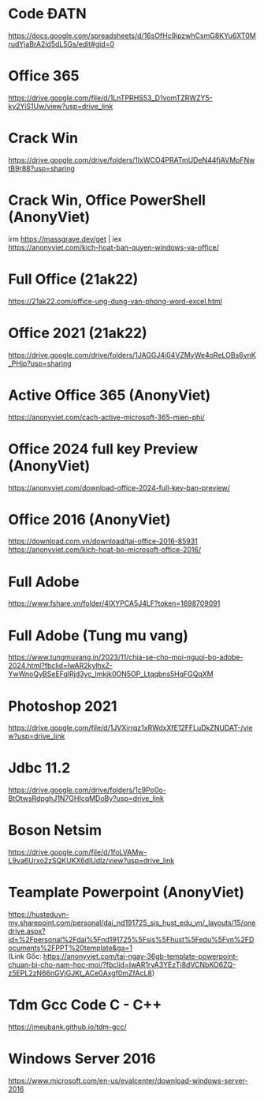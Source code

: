 # Code ĐATN
https://docs.google.com/spreadsheets/d/16sOfHc9ipzwhCsmG8KYu6XT0MrudYjaBrA2id5dL5Gs/edit#gid=0
# Office 365
https://drive.google.com/file/d/1LnTPRHS53_D1vomTZRWZY5-ky2YiS1Uw/view?usp=drive_link
# Crack Win
https://drive.google.com/drive/folders/1IxWCO4PRATmUDeN44fjAVMoFNwtB9r88?usp=sharing
# Crack Win, Office PowerShell (AnonyViet)
irm https://massgrave.dev/get | iex </br>
https://anonyviet.com/kich-hoat-ban-quyen-windows-va-office/
# Full Office (21ak22)
https://21ak22.com/office-ung-dung-van-phong-word-excel.html
# Office 2021 (21ak22)
https://drive.google.com/drive/folders/1JAGGJ4i04VZMyWe4oReLOBs6vnK_PHjp?usp=sharing
# Active Office 365 (AnonyViet)
https://anonyviet.com/cach-active-microsoft-365-mien-phi/
# Office 2024 full key Preview (AnonyViet)
https://anonyviet.com/download-office-2024-full-key-ban-preview/
# Office 2016 (AnonyViet)
https://download.com.vn/download/tai-office-2016-85931 </br>
https://anonyviet.com/kich-hoat-bo-microsoft-office-2016/
# Full Adobe
https://www.fshare.vn/folder/4IXYPCA5J4LF?token=1698709091
# Full Adobe (Tung mu vang)
https://www.tungmuvang.in/2023/11/chia-se-cho-moi-nguoi-bo-adobe-2024.html?fbclid=IwAR2kylhxZ-YwWnoQyBSeEFqlRjd3yc_lmkjk0ON5OP_Ltqqbns5HqFGQqXM
# Photoshop 2021
https://drive.google.com/file/d/1JVXirrqz1xRWdxXfE12FFLuDkZNUDAT-/view?usp=drive_link
# Jdbc 11.2
https://drive.google.com/drive/folders/1c9Po0o-BtOtwsRdpghJ1N7GHIcqMDoBy?usp=drive_link
# Boson Netsim
https://drive.google.com/file/d/1foLVAMw-L9va6Urxo2zSQKUKX6dlUdIz/view?usp=drive_link
# Teamplate Powerpoint (AnonyViet)
https://husteduvn-my.sharepoint.com/personal/dai_nd191725_sis_hust_edu_vn/_layouts/15/onedrive.aspx?id=%2Fpersonal%2Fdai%5Fnd191725%5Fsis%5Fhust%5Fedu%5Fvn%2FDocuments%2FPPT%20template&ga=1 </br>
(Link Gốc: https://anonyviet.com/tai-ngay-36gb-template-powerpoint-chuan-bi-cho-nam-hoc-moi/?fbclid=IwAR1rvA3YEzTj8dVCNbKO6ZQ-z5EPL2zN66nGVjGJKt_ACe0Axgf0mZfAcL8)
# Tdm Gcc Code C - C++
https://jmeubank.github.io/tdm-gcc/
# Windows Server 2016
https://www.microsoft.com/en-us/evalcenter/download-windows-server-2016

